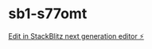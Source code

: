 # sb1-s77omt

[Edit in StackBlitz next generation editor ⚡️](https://stackblitz.com/~/github.com/HxSx79/sb1-s77omt)